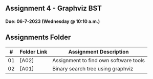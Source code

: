 ## Assignment 4 - Graphviz BST
#### Due: 06-7-2023 (Wednesday @ 10:10 a.m.)

##  Assignments Folder

|   #   | Folder Link | Assignment Description |
| :---: | ----------- | ---------------------- |
|    01  |  [A02]| Assignment to find own software tools|  
|    02  |  [A01]| Binary search tree using graphviz| 
                  
